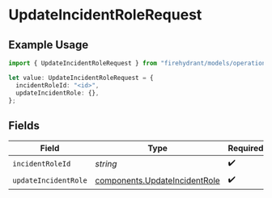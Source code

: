 # UpdateIncidentRoleRequest

## Example Usage

```typescript
import { UpdateIncidentRoleRequest } from "firehydrant/models/operations";

let value: UpdateIncidentRoleRequest = {
  incidentRoleId: "<id>",
  updateIncidentRole: {},
};
```

## Fields

| Field                                                                          | Type                                                                           | Required                                                                       | Description                                                                    |
| ------------------------------------------------------------------------------ | ------------------------------------------------------------------------------ | ------------------------------------------------------------------------------ | ------------------------------------------------------------------------------ |
| `incidentRoleId`                                                               | *string*                                                                       | :heavy_check_mark:                                                             | N/A                                                                            |
| `updateIncidentRole`                                                           | [components.UpdateIncidentRole](../../models/components/updateincidentrole.md) | :heavy_check_mark:                                                             | N/A                                                                            |